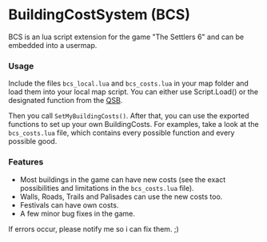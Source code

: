 # BuildingCostSystem (BCS)

BCS is an lua script extension for the game "The Settlers 6" and can be embedded into a usermap.

### Usage
Include the files `bcs_local.lua` and `bcs_costs.lua` in your map folder and load them into your local map script. You can either use Script.Load() or the designated function from the [QSB](https://github.com/Siedelwood/Revision).

Then you call `SetMyBuildingCosts()`. After that, you can use the exported functions to set up your own BuildingCosts. For examples, take a look at the `bcs_costs.lua` file, which contains every possible function and every possible good. 

### Features

- Most buildings in the game can have new costs (see the exact possibilities and limitations in the `bcs_costs.lua` file).
- Walls, Roads, Trails and Palisades can use the new costs too.
- Festivals can have own costs.
- A few minor bug fixes in the game.

If errors occur, please notify me so i can fix them. ;)
